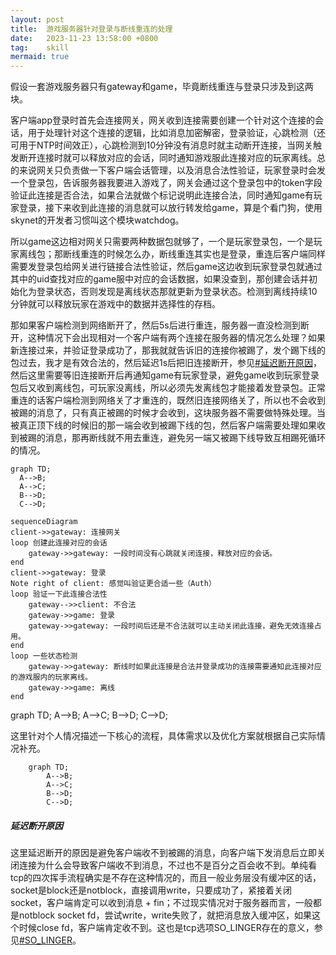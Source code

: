 ```yaml
---
layout: post
title:  游戏服务器针对登录与断线重连的处理
date:   2023-11-23 13:58:00 +0800
tag:    skill
mermaid: true
---
```



假设一套游戏服务器只有gateway和game，毕竟断线重连与登录只涉及到这两块。

客户端app登录时首先会连接网关，网关收到连接需要创建一个针对这个连接的会话，用于处理针对这个连接的逻辑，比如消息加密解密，登录验证，心跳检测（还可用于NTP时间效正），心跳检测到10分钟没有消息时就主动断开连接，当网关触发断开连接时就可以释放对应的会话，同时通知游戏服此连接对应的玩家离线。总的来说网关只负责做一下客户端会话管理，以及消息合法性验证，玩家登录时会发一个登录包，告诉服务器我要进入游戏了，网关会通过这个登录包中的token字段验证此连接是否合法，如果合法就做个标记说明此连接合法，同时通知game有玩家登录，接下来收到此连接的消息就可以放行转发给game，算是个看门狗，使用skynet的开发者习惯叫这个模块watchdog。

所以game这边相对网关只需要两种数据包就够了，一个是玩家登录包，一个是玩家离线包；那断线重连的时候怎么办，断线重连其实也是登录，重连后客户端同样需要发登录包给网关进行链接合法性验证，然后game这边收到玩家登录包就通过其中的uid查找对应的game服中对应的会话数据，如果没查到，那创建会话并初始化为登录状态，否则发现是离线状态那就更新为登录状态。检测到离线持续10分钟就可以释放玩家在游戏中的数据并选择性的存档。

那如果客户端检测到网络断开了，然后5s后进行重连，服务器一直没检测到断开，这种情况下会出现相对一个客户端有两个连接在服务器的情况怎么处理？如果新连接过来，并验证登录成功了，那我就就告诉旧的连接你被踢了，发个踢下线的包过去，我才是有效合法的，然后延迟1s后把旧连接断开，参见[#延迟断开原因](#reason.delayed_disconnection)，然后这里需要等旧连接断开后再通知game有玩家登录，避免game收到玩家登录包后又收到离线包，可玩家没离线，所以必须先发离线包才能接着发登录包。正常重连的话客户端检测到网络关了才重连的，既然旧连接网络关了，所以也不会收到被踢的消息了，只有真正被踢的时候才会收到，这块服务器不需要做特殊处理。当被真正顶下线的时候旧的那一端会收到被踢下线的包，然后客户端需要处理如果收到被踢的消息，那再断线就不用去重连，避免另一端又被踢下线导致互相踢死循环的情况。

```mermaid
graph TD;
  A-->B;
  A-->C;
  B-->D;
  C-->D;
```

```mermaid
sequenceDiagram
client->>gateway: 连接网关
loop 创建此连接对应的会话
    gateway->>gateway: 一段时间没有心跳就关闭连接，释放对应的会话。
end
client->>gateway: 登录
Note right of client: 感觉叫验证更合适一些（Auth）
loop 验证一下此连接合法性
    gateway-->>client: 不合法
    gateway->>game: 登录
    gateway->>gateway: 一段时间后还是不合法就可以主动关闭此连接，避免无效连接占用。
end
loop 一些状态检测
    gateway->>gateway: 断线时如果此连接是合法并登录成功的连接需要通知此连接对应的游戏服内的玩家离线。
    gateway->>game: 离线
end
```

graph TD;
  A-->B;
  A-->C;
  B-->D;
  C-->D;

这里针对个人情况描述一下核心的流程，具体需求以及优化方案就根据自己实际情况补充。

```mermaid
    graph TD;
        A-->B;
        A-->C;
        B-->D;
        C-->D;
```

<a id="reason.delayed_disconnection"></a>
##### 延迟断开原因

这里延迟断开的原因是避免客户端收不到被踢的消息，向客户端下发消息后立即关闭连接为什么会导致客户端收不到消息，不过也不是百分之百会收不到。单纯看tcp的四次挥手流程确实是不存在这种情况的，而且一般业务层没有缓冲区的话，socket是block还是notblock，直接调用write，只要成功了，紧接着关闭socket，客户端肯定可以收到消息 + fin；不过现实情况对于服务器而言，一般都是notblock socket fd，尝试write，write失败了，就把消息放入缓冲区，如果这个时候close fd，客户端肯定收不到。这也是tcp选项SO_LINGER存在的意义，参见[#SO_LINGER](https://breezetemple.github.io/2019/07/04/tcp-option-SO-LINGER/)。
